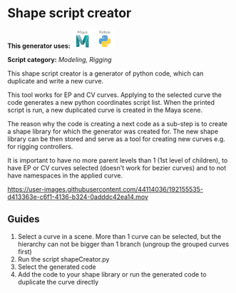 # Shape script creator

**This generator uses:** ![alt text](maya_ic.png) ![alt text](python_icon.png)

**Script category:** *Modeling, Rigging*

This shape script creator is a generator of python code, which can duplicate and write a new curve.

This tool works for EP and CV curves. Applying to the selected curve the code generates a new python coordinates script list. When the printed script is run, a new duplicated curve is created in the Maya scene.

The reason why the code is creating a next code as a sub-step is to create a shape library for which the generator was created for. The new shape library can be then stored and serve as a tool for creating new curves e.g. for rigging controllers.

It is important to have no more parent levels than 1 (1st level of children), to have EP or CV curves selected (doesn't work for bezier curves) and to not have namespaces in the applied curve.

https://user-images.githubusercontent.com/44114036/192155535-d413363e-c6f1-4136-b324-0adddc42ea14.mov

## Guides

1. Select a curve in a scene. More than 1 curve can be selected, but the hierarchy can not be bigger than 1 branch (ungroup the grouped curves first)
2. Run the script shapeCreator.py
3. Select the generated code
4. Add the code to your shape library or run the generated code to duplicate the curve directly



